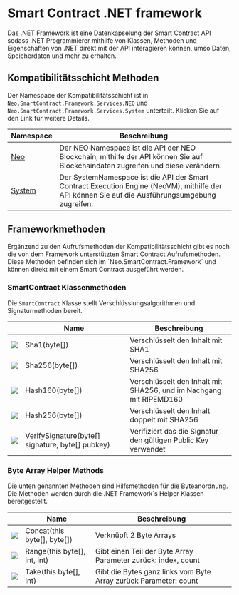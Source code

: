 # Smart Contract .NET framework

Das .NET Framework ist eine Datenkapselung der Smart Contract API sodass .NET Programmierer mithilfe von Klassen, Methoden und Eigenschaften von .NET direkt mit der API interagieren können, umso Daten, Speicherdaten und mehr zu erhalten.

## Kompatibilitätsschicht Methoden

Der Namespace der Kompatibilitätsschicht ist in `Neo.SmartContract.Framework.Services.NEO` und `Neo.SmartContract.Framework.Services.System` unterteilt. Klicken Sie auf den Link für weitere Details.

| Namespace                 | Beschreibung                             |
| -------------------------- | ---------------------------------------- |
| [Neo](dotnet/neo.md)       | Der NEO Namespace ist die API der NEO Blockchain, mithilfe der API können Sie auf Blockchaindaten zugreifen und diese verändern. |
| [System](dotnet/system.md) | Der SystemNamespace ist die API der Smart Contract Execution Engine (NeoVM), mithilfe der API können Sie auf die Ausführungsumgebung zugreifen. |


## Frameworkmethoden

Ergänzend zu den Aufrufsmethoden der Kompatibilitätsschicht gibt es noch die von dem Framework unterstützten Smart Contract Aufrufsmethoden. Diese Methoden befinden sich im `Neo.SmartContract.Framework´ und können direkt mit einem Smart Contract ausgeführt werden.

### SmartContract Klassenmethoden

Die `SmartContract` Klasse stellt Verschlüsslungsalgorithmen und Signaturmethoden bereit.

|                                                        | Name                                             | Beschreibung                                                 |
| ------------------------------------------------------ | ------------------------------------------------ | ------------------------------------------------------------ |
| ![](https://i-msdn.sec.s-msft.com/dynimg/IC91302.jpeg) | Sha1(byte[])                                     | Verschlüsselt den Inhalt mit SHA1                            |
| ![](https://i-msdn.sec.s-msft.com/dynimg/IC91302.jpeg) | Sha256(byte[])                                   | Verschlüsselt den Inhalt mit SHA256                          |
| ![](https://i-msdn.sec.s-msft.com/dynimg/IC91302.jpeg) | Hash160(byte[])                                  | Verschlüsselt den Inhalt mit SHA256, und im Nachgang mit RIPEMD160 |
| ![](https://i-msdn.sec.s-msft.com/dynimg/IC91302.jpeg) | Hash256(byte[])                                  | Verschlüsselt den Inhalt doppelt mit SHA256                  |
| ![](https://i-msdn.sec.s-msft.com/dynimg/IC91302.jpeg) | VerifySignature(byte[] signature, byte[] pubkey) | Verifiziert das die Signatur den gültigen Public Key verwendet |

### Byte Array Helper Methods

Die unten genannten Methoden sind Hilfsmethoden für die Byteanordnung. Die Methoden werden durch die .NET Framework´s Helper Klassen bereitgestellt.

|                                          | Name                         | Beschreibung                             |
| ---------------------------------------- | ---------------------------- | ---------------------------------------- |
| ![](https://i-msdn.sec.s-msft.com/dynimg/IC91302.jpeg) | Concat(this byte[], byte[])  | Verknüpft 2 Byte Arrays                |
| ![](https://i-msdn.sec.s-msft.com/dynimg/IC91302.jpeg) | Range(this byte[], int, int) | Gibt einen Teil der Byte Array Parameter zurück: index, count |
| ![](https://i-msdn.sec.s-msft.com/dynimg/IC91302.jpeg) | Take(this byte[], int)       | Gibt die Bytes ganz links vom Byte Array zurück Parameter: count |
